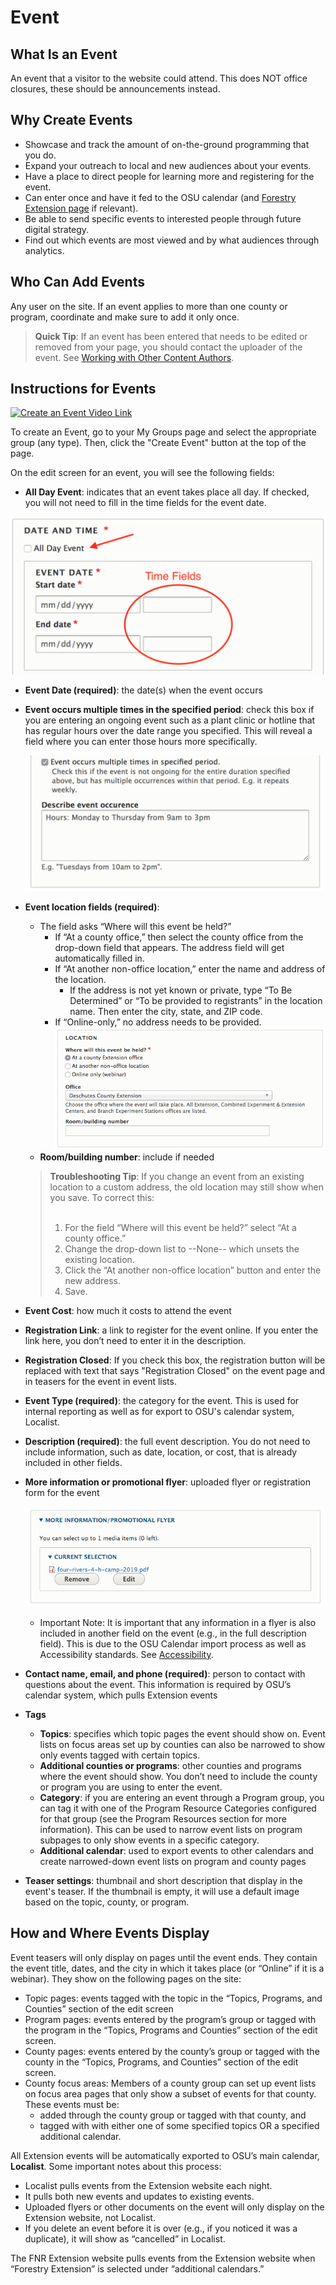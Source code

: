 # Event

## What Is an Event

An event that a visitor to the website could attend. This does NOT office closures, these should be announcements instead.

## Why Create Events

  - Showcase and track the amount of on-the-ground programming that you do.
  - Expand your outreach to local and new audiences about your events.
  - Have a place to direct people for learning more and registering for the event.
  - Can enter once and have it fed to the OSU calendar (and [Forestry Extension page](http://extensionweb.forestry.oregonstate.edu/) if relevant).
  - Be able to send specific events to interested people through future digital strategy.
  - Find out which events are most viewed and by what audiences through analytics.

## Who Can Add Events

Any user on the site. If an event applies to more than one county or program, coordinate and make sure to add it only once.

> **Quick Tip**: If an event has been entered that needs to be edited or removed from your page, you should contact the uploader of the event. See [Working with Other Content Authors](../managing-content.md#working-with-other-content-authors).

## Instructions for Events

[![Create an Event Video Link](https://cfvod.kaltura.com/p/391241/sp/39124100/thumbnail/entry_id/1_m09iw794/version/100021/width/940/height/559)](https://media.oregonstate.edu/media/t/1_m09iw794)

To create an Event, go to your My Groups page and select the appropriate group (any type). Then, click the "Create Event" button at the top of the page.

On the edit screen for an event, you will see the following fields:

  - **All Day Event**: indicates that an event takes place all day. If checked, you will not need to fill in the time fields for the event date.

  ![All Day Event Screenshot](../images/all-day-event.png)

  - **Event Date (required)**: the date(s) when the event occurs
  - **Event occurs multiple times in the specified period**: check this box if you are entering an ongoing event such as a plant clinic or hotline that has regular hours over the date range you specified. This will reveal a field where you can enter those hours more specifically.

    ![Event Occurs Multiple Times Screenshot](../images/event-multiple-times.png)

  - **Event location fields (required)**:
    - The field asks “Where will this event be held?”
        - If “At a county office,” then select the county office from the drop-down field that appears. The address field will get automatically filled in.
        - If “At another non-office location,” enter the name and address of the location.
            - If the address is not yet known or private, type “To Be Determined” or “To be provided to registrants” in the location name. Then enter the city, state, and ZIP code.
        - If “Online-only,” no address needs to be provided.
          ![Location Options Screenshot](../images/event-location.png)
    - **Room/building number**: include if needed

    <blockquote><strong>Troubleshooting Tip</strong>: If you change an event from an existing location to a custom address, the old location may still show when you save. To correct this:<br><br>
      <ol>
        <li>For the field “Where will this event be held?” select “At a county office.”</li>
        <li> Change the drop-down list  to --None-- which unsets the existing location.</li>
        <li>Click the “At another non-office location” button and enter the new address.</li>
        <li>Save.</li>
      </ol>
    </blockquote>

  - **Event Cost**: how much it costs to attend the event
  - **Registration Link**: a link to register for the event online. If you enter the link here, you don’t need to enter it in the description.
  - **Registration Closed**: If you check this box, the registration button will be replaced with text that says "Registration Closed" on the event page and in teasers for the event in event lists.
  - **Event Type (required)**: the category for the event. This is used for internal reporting as well as for export to OSU's calendar system, Localist.
  - **Description (required)**: the full event description. You do not need to include information, such as date, location, or cost, that is already included in other fields.
  - **More information or promotional flyer**: uploaded flyer or registration form for the event

    ![Promotional Flyer Screenshot](../images/flyer.png)

    - Important Note: It is important that any information in a flyer is also included in another field on the event (e.g., in the full description field). This is due to the OSU Calendar import process as well as Accessibility standards. See [Accessibility](../content-requirements.md#accessibility).

  - **Contact name, email, and phone (required)**: person to contact with questions about the event. This information is required by OSU’s calendar system, which pulls Extension events
  - **Tags**
    - **Topics**: specifies which topic pages the event should show on. Event lists on focus areas set up by counties can also be narrowed to show only events tagged with certain topics.
    - **Additional counties or programs**: other counties and programs where the event should show. You don’t need to include the county or program you are using to enter the event.
    - **Category**: if you are entering an event through a Program group, you can tag it with one of the Program Resource Categories configured for that group (see the Program Resources section for more information). This can be used to narrow event lists on program subpages to only show events in a specific category.
    - **Additional calendar**: used to export events to other calendars and create narrowed-down event lists on program and county pages
  - **Teaser settings**: thumbnail and short description that display in the event's teaser. If the thumbnail is empty, it will use a default image based on the topic, county, or program.

## How and Where Events Display

Event teasers will only display on pages until the event ends. They contain the event title, dates, and the city in which it takes place (or “Online” if it is a webinar). They show on the following pages on the site:

  - Topic pages: events tagged with the topic in the “Topics, Programs, and Counties” section of the edit screen
  - Program pages: events entered by the program’s group or tagged with the program in the “Topics, Programs and Counties” section of the edit screen.
  - County pages: events entered by the county’s group or tagged with the county in the “Topics, Programs, and Counties” section of the edit screen.
  - County focus areas: Members of a county group can set up event lists on focus area pages that only show a subset of events for that county. These events must be:
    - added through the county group or tagged with that county, and
    - tagged with with either one of some specified topics OR a specified additional calendar.

All Extension events will be automatically exported to OSU’s main calendar, **Localist**. Some important notes about this process:

  - Localist pulls events from the Extension website each night.
  - It pulls both new events and updates to existing events.
  - Uploaded flyers or other documents on the event will only display on the Extension website, not Localist.
  - If you delete an event before it is over (e.g., if you noticed it was a duplicate), it will show as “cancelled” in Localist.

The FNR Extension website pulls events from the Extension website when “Forestry Extension” is selected under “additional calendars.”
